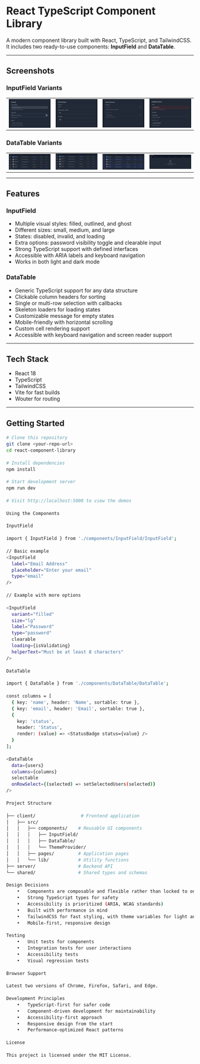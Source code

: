 # React TypeScript Component Library

A modern component library built with React, TypeScript, and TailwindCSS.  
It includes two ready-to-use components: **InputField** and **DataTable**.

---

## Screenshots

### InputField Variants

<table>
  <tr>
    <td><img src="./screenshots/inputfield-default.png" width="250"/></td>
    <td><img src="./screenshots/inputfield-fontsize.png" width="250"/></td>
    <td><img src="./screenshots/inputfield-password.png" width="250"/></td>
    <td><img src="./screenshots/inputfireld-errorstate.png" width="250"/></td>
  </tr>
</table>

### DataTable Variants

<table>
  <tr>
    <td><img src="./screenshots/datatable-default.png" width="250"/></td>
    <td><img src="./screenshots/datatable-columnsorting.png" width="250"/></td>
    <td><img src="./screenshots/datatable-rowselection.png" width="250"/></td>
    <td><img src="./screenshots/datatable-emptystate.png" width="250"/></td>
  </tr>
</table>

---

## Features

### InputField
- Multiple visual styles: filled, outlined, and ghost  
- Different sizes: small, medium, and large  
- States: disabled, invalid, and loading  
- Extra options: password visibility toggle and clearable input  
- Strong TypeScript support with defined interfaces  
- Accessible with ARIA labels and keyboard navigation  
- Works in both light and dark mode  

### DataTable
- Generic TypeScript support for any data structure  
- Clickable column headers for sorting  
- Single or multi-row selection with callbacks  
- Skeleton loaders for loading states  
- Customizable message for empty states  
- Mobile-friendly with horizontal scrolling  
- Custom cell rendering support  
- Accessible with keyboard navigation and screen reader support  

---

## Tech Stack
- React 18  
- TypeScript  
- TailwindCSS  
- Vite for fast builds  
- Wouter for routing  

---

## Getting Started

```bash
# Clone this repository
git clone <your-repo-url>
cd react-component-library

# Install dependencies
npm install

# Start development server
npm run dev

# Visit http://localhost:5000 to view the demos

Using the Components

InputField

import { InputField } from './components/InputField/InputField';

// Basic example
<InputField 
  label="Email Address"
  placeholder="Enter your email"
  type="email"
/>

// Example with more options

<InputField 
  variant="filled"
  size="lg"
  label="Password"
  type="password"
  clearable
  loading={isValidating}
  helperText="Must be at least 8 characters"
/>

DataTable

import { DataTable } from './components/DataTable/DataTable';

const columns = [
  { key: 'name', header: 'Name', sortable: true },
  { key: 'email', header: 'Email', sortable: true },
  { 
    key: 'status', 
    header: 'Status', 
    render: (value) => <StatusBadge status={value} /> 
  }
];

<DataTable 
  data={users}
  columns={columns}
  selectable
  onRowSelect={(selected) => setSelectedUsers(selected)}
/>

Project Structure

├── client/                 # Frontend application
│   ├── src/
│   │   ├── components/    # Reusable UI components
│   │   │   ├── InputField/
│   │   │   ├── DataTable/
│   │   │   └── ThemeProvider/
│   │   ├── pages/         # Application pages
│   │   └── lib/           # Utility functions
├── server/                # Backend API
└── shared/                # Shared types and schemas

Design Decisions
	•	Components are composable and flexible rather than locked to one configuration
	•	Strong TypeScript types for safety
	•	Accessibility is prioritized (ARIA, WCAG standards)
	•	Built with performance in mind
	•	TailwindCSS for fast styling, with theme variables for light and dark mode
	•	Mobile-first, responsive design

Testing
	•	Unit tests for components
	•	Integration tests for user interactions
	•	Accessibility tests
	•	Visual regression tests

Browser Support

Latest two versions of Chrome, Firefox, Safari, and Edge.

Development Principles
	•	TypeScript-first for safer code
	•	Component-driven development for maintainability
	•	Accessibility-first approach
	•	Responsive design from the start
	•	Performance-optimized React patterns

License

This project is licensed under the MIT License.

